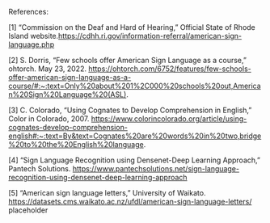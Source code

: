 References:

[1] “Commission on the Deaf and Hard of Hearing,” Official State of Rhode Island website.https://cdhh.ri.gov/information-referral/american-sign-language.php

[2] S. Dorris, “Few schools offer American Sign Language as a course,” ohtorch. May 23, 2022. https://ohtorch.com/6752/features/few-schools-offer-american-sign-language-as-a-course/#:~:text=Only%20about%201%2C000%20schools%20out,American%20Sign%20Language%20(ASL).

‌[3] C. Colorado, “Using Cognates to Develop Comprehension in English,” Color in Colorado, 2007. https://www.colorincolorado.org/article/using-cognates-develop-comprehension-english#:~:text=By&text=Cognates%20are%20words%20in%20two,bridge%20to%20the%20English%20language.

‌[4] “Sign Language Recognition using Densenet-Deep Learning Approach,” Pantech Solutions. https://www.pantechsolutions.net/sign-language-recognition-using-densenet-deep-learning-approach

‌[5] “American sign language letters,” University of Waikato. https://datasets.cms.waikato.ac.nz/ufdl/american-sign-language-letters/
placeholder
